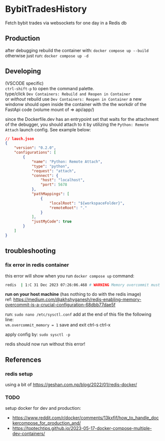 # BybitTradesHistory
Fetch bybit trades via websockets for one day in a Redis db

## Production
after debugging rebuild the container with: 
`docker compose up --build`  
otherwise just run:
`docker compose up -d`

## Developing
(VSCODE specific)  
`ctrl-shift-p` to open the command palette.  
type/click `Dev Containers: Rebuild and Reopen in Container`   
or *without*  rebuild use `Dev Containers: Reopen in Container`
a new windonw should open inside the container with the the workdir of the FastApi code (volume mount of => api/app/)  

since the Dockerfile.dev has an entrypoint set that waits for the attachment of the debugger, you should attach to it by utilizing the `Python: Remote Attach` launch config. See example below:

```json
// lauch.json
{
    "version": "0.2.0",
    "configurations": [
        {
            "name": "Python: Remote Attach",
            "type": "python",
            "request": "attach",
            "connect": {
                "host": "localhost",
                "port": 5678
            },
            "pathMappings": [
                {
                    "localRoot": "${workspaceFolder}",
                    "remoteRoot": "."
                }
            ],
            "justMyCode": true
        }
    ]
}
```


## troubleshooting

### fix error in redis container
this error will show when you run `docker compose up` command:
```bash
redis  | 1:C 31 Dec 2023 07:26:06.468 # WARNING Memory overcommit must be enabled! Without it, a background save or replication may fail under low memory condition. Being disabled, it can also cause failures without low memory condition, see https://github.com/jemalloc/jemalloc/issues/1328. To fix this issue add 'vm.overcommit_memory = 1' to /etc/sysctl.conf and then reboot or run the command 'sysctl vm.overcommit_memory=1' for this to take effect.
```


**run on your host machine** (has nothing to do with the redis image)  
ref: https://medium.com/@akhshyganesh/redis-enabling-memory-overcommit-is-a-crucial-configuration-68dbb77dae5f

run: `sudo nano /etc/sysctl.conf`
add at the end of this file the following line:  
`vm.overcommit_memory = 1`
save and exit ctrl-s ctrl-x

apply config by: `sudo sysctl -p`

redis should now run without this error!

## References
### redis setup
using a bit of https://geshan.com.np/blog/2022/01/redis-docker/



### TODO 
setup docker for dev and production:
- https://www.reddit.com/r/docker/comments/13kxfjf/how_to_handle_dockercompose_for_production_and/
- https://toptechtips.github.io/2023-05-17-docker-compose-multiple-dev-containers/